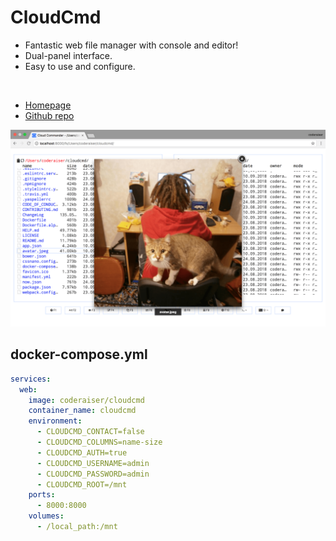 # CloudCmd

- Fantastic web file manager with console and editor!
- Dual-panel interface.
- Easy to use and configure.


<br>

- [Homepage](https://cloudcmd.io/)
- [Github repo](https://github.com/coderaiser/cloudcmd)


![Screenshot](cloudcmd.png)



## docker-compose.yml
```yaml
services:
  web:
    image: coderaiser/cloudcmd
    container_name: cloudcmd
    environment:
      - CLOUDCMD_CONTACT=false
      - CLOUDCMD_COLUMNS=name-size
      - CLOUDCMD_AUTH=true
      - CLOUDCMD_USERNAME=admin
      - CLOUDCMD_PASSWORD=admin
      - CLOUDCMD_ROOT=/mnt
    ports:
      - 8000:8000
    volumes:
      - /local_path:/mnt
```
